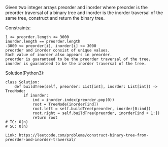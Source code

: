 Given two integer arrays preorder and inorder where preorder is the preorder traversal of a binary tree and inorder is the inorder traversal of the same tree, construct and return the binary tree.

Constraints:
```
1 <= preorder.length <= 3000
inorder.length == preorder.length
-3000 <= preorder[i], inorder[i] <= 3000
preorder and inorder consist of unique values.
Each value of inorder also appears in preorder.
preorder is guaranteed to be the preorder traversal of the tree.
inorder is guaranteed to be the inorder traversal of the tree.
```
Solution(Python3):
```
class Solution:
    def buildTree(self, preorder: List[int], inorder: List[int]) -> TreeNode:
        if inorder:
            ind = inorder.index(preorder.pop(0))
            root = TreeNode(inorder[ind])
            root.left = self.buildTree(preorder, inorder[0:ind])
            root.right = self.buildTree(preorder, inorder[ind + 1:])
            return root
# TC: O(n)
# SC: O(n)
```
```
Link: https://leetcode.com/problems/construct-binary-tree-from-preorder-and-inorder-traversal/
```
